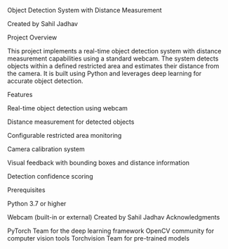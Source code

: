 Object Detection System with Distance Measurement

Created by Sahil Jadhav

Project Overview

This project implements a real-time object detection system with distance measurement capabilities using a standard webcam. The system detects objects within a defined restricted area and estimates their distance from the camera. It is built using Python and leverages deep learning for accurate object detection.

Features

Real-time object detection using webcam

Distance measurement for detected objects

Configurable restricted area monitoring

Camera calibration system

Visual feedback with bounding boxes and distance information

Detection confidence scoring

Prerequisites

Python 3.7 or higher

Webcam (built-in or external)
Created by Sahil Jadhav
Acknowledgments

PyTorch Team for the deep learning framework
OpenCV community for computer vision tools
Torchvision Team for pre-trained models
